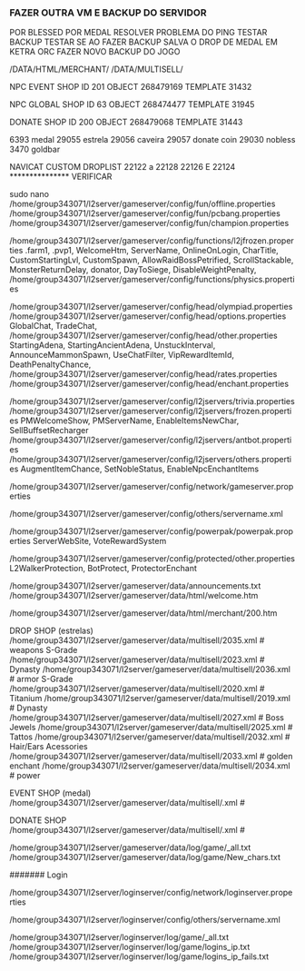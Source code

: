 ### FAZER OUTRA VM E BACKUP DO SERVIDOR
POR BLESSED POR MEDAL
RESOLVER PROBLEMA DO PING
	TESTAR BACKUP
	TESTAR SE AO FAZER BACKUP SALVA O DROP DE MEDAL EM KETRA ORC
	FAZER NOVO BACKUP DO JOGO

/DATA/HTML/MERCHANT/
/DATA/MULTISELL/

	
NPC EVENT SHOP
ID 201
OBJECT 268479169
TEMPLATE 31432

NPC GLOBAL SHOP
ID 63
OBJECT 268474477
TEMPLATE 31945

DONATE SHOP
ID 200
OBJECT 268479068
TEMPLATE 31443

6393 medal
29055 estrela
29056 caveira
29057 donate coin
29030 nobless
3470 goldbar

NAVICAT CUSTOM DROPLIST
22122 a 22128
22126 E 22124 *************** VERIFICAR

sudo nano
/home/group343071/l2server/gameserver/config/fun/offline.properties
/home/group343071/l2server/gameserver/config/fun/pcbang.properties
/home/group343071/l2server/gameserver/config/fun/champion.properties

/home/group343071/l2server/gameserver/config/functions/l2jfrozen.properties
.farm1, .pvp1, WelcomeHtm, ServerName, OnlineOnLogin, CharTitle, CustomStartingLvl, 
CustomSpawn, AllowRaidBossPetrified, ScrollStackable, MonsterReturnDelay, donator, 
DayToSiege, DisableWeightPenalty, 
/home/group343071/l2server/gameserver/config/functions/physics.properties

/home/group343071/l2server/gameserver/config/head/olympiad.properties
/home/group343071/l2server/gameserver/config/head/options.properties
GlobalChat, TradeChat,
/home/group343071/l2server/gameserver/config/head/other.properties
StartingAdena, StartingAncientAdena, UnstuckInterval, AnnounceMammonSpawn, UseChatFilter, VipRewardItemId, DeathPenaltyChance, 
/home/group343071/l2server/gameserver/config/head/rates.properties
/home/group343071/l2server/gameserver/config/head/enchant.properties

/home/group343071/l2server/gameserver/config/l2jservers/trivia.properties
/home/group343071/l2server/gameserver/config/l2jservers/frozen.properties
PMWelcomeShow, PMServerName, EnableItemsNewChar, SellBuffsetRecharger
/home/group343071/l2server/gameserver/config/l2jservers/antbot.properties
/home/group343071/l2server/gameserver/config/l2jservers/others.properties
AugmentItemChance, SetNobleStatus, EnableNpcEnchantItems

/home/group343071/l2server/gameserver/config/network/gameserver.properties

/home/group343071/l2server/gameserver/config/others/servername.xml

/home/group343071/l2server/gameserver/config/powerpak/powerpak.properties
ServerWebSite, VoteRewardSystem

/home/group343071/l2server/gameserver/config/protected/other.properties
L2WalkerProtection, BotProtect, ProtectorEnchant

/home/group343071/l2server/gameserver/data/announcements.txt
/home/group343071/l2server/gameserver/data/html/welcome.htm

/home/group343071/l2server/gameserver/data/html/merchant/200.htm

DROP SHOP (estrelas)
/home/group343071/l2server/gameserver/data/multisell/2035.xml # weapons S-Grade
/home/group343071/l2server/gameserver/data/multisell/2023.xml # Dynasty
/home/group343071/l2server/gameserver/data/multisell/2036.xml # armor S-Grade
/home/group343071/l2server/gameserver/data/multisell/2020.xml # Titanium
/home/group343071/l2server/gameserver/data/multisell/2019.xml # Dynasty
/home/group343071/l2server/gameserver/data/multisell/2027.xml # Boss Jewels
/home/group343071/l2server/gameserver/data/multisell/2025.xml # Tattos
/home/group343071/l2server/gameserver/data/multisell/2032.xml # Hair/Ears Acessories
/home/group343071/l2server/gameserver/data/multisell/2033.xml # golden enchant
/home/group343071/l2server/gameserver/data/multisell/2034.xml # power


EVENT SHOP (medal)
/home/group343071/l2server/gameserver/data/multisell/.xml # 

DONATE SHOP
/home/group343071/l2server/gameserver/data/multisell/.xml # 

/home/group343071/l2server/gameserver/data/log/game/_all.txt
/home/group343071/l2server/gameserver/data/log/game/New_chars.txt

####### Login

/home/group343071/l2server/loginserver/config/network/loginserver.properties

/home/group343071/l2server/loginserver/config/others/servername.xml

/home/group343071/l2server/loginserver/log/game/_all.txt
/home/group343071/l2server/loginserver/log/game/logins_ip.txt
/home/group343071/l2server/loginserver/log/game/logins_ip_fails.txt


